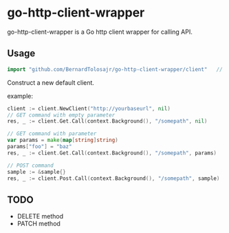# go-http-client-wrapper

go-http-client-wrapper is a Go http client wrapper for calling API.

## Usage ##
```go
import "github.com/BernardTolosajr/go-http-client-wrapper/client"	// with go modules enabled (GO111MODULE=on or 
```

Construct a new default client.

example:
```go
client := client.NewClient("http://yourbaseurl", nil)
// GET command with empty parameter
res, _ := client.Get.Call(context.Background(), "/somepath", nil)

// GET command with parameter
var params = make(map[string]string)
params["foo"] = "baz"
res, _ := client.Get.Call(context.Background(), "/somepath", params)

// POST command
sample := &sample{}
res, _ := client.Post.Call(context.Background(), "/somepath", sample)
```

## TODO ##
 - DELETE method
 - PATCH method
